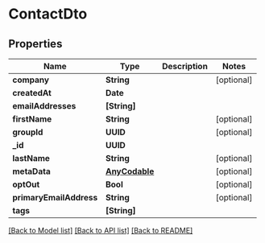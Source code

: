 # ContactDto

## Properties
Name | Type | Description | Notes
------------ | ------------- | ------------- | -------------
**company** | **String** |  | [optional] 
**createdAt** | **Date** |  | 
**emailAddresses** | **[String]** |  | 
**firstName** | **String** |  | [optional] 
**groupId** | **UUID** |  | [optional] 
**_id** | **UUID** |  | 
**lastName** | **String** |  | [optional] 
**metaData** | [**AnyCodable**]() |  | [optional] 
**optOut** | **Bool** |  | [optional] 
**primaryEmailAddress** | **String** |  | [optional] 
**tags** | **[String]** |  | 

[[Back to Model list]](../README#documentation-for-models) [[Back to API list]](../README#documentation-for-api-endpoints) [[Back to README]](../README)


